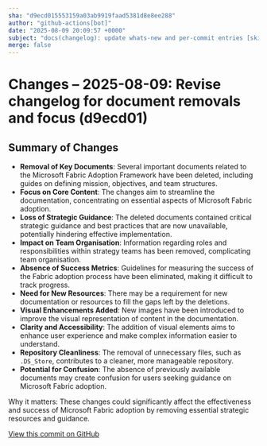 ```yaml
---
sha: "d9ecd015553159a03ab9919faad5381d8e8ee288"
author: "github-actions[bot]"
date: "2025-08-09 20:09:57 +0000"
subject: "docs(changelog): update whats-new and per-commit entries [skip ci]"
merge: false
---
```


# Changes – 2025-08-09: Revise changelog for document removals and focus (d9ecd01)

## Summary of Changes

- **Removal of Key Documents**: Several important documents related to the Microsoft Fabric Adoption Framework have been deleted, including guides on defining mission, objectives, and team structures.
- **Focus on Core Content**: The changes aim to streamline the documentation, concentrating on essential aspects of Microsoft Fabric adoption.
- **Loss of Strategic Guidance**: The deleted documents contained critical strategic guidance and best practices that are now unavailable, potentially hindering effective implementation.
- **Impact on Team Organisation**: Information regarding roles and responsibilities within strategy teams has been removed, complicating team organisation.
- **Absence of Success Metrics**: Guidelines for measuring the success of the Fabric adoption process have been eliminated, making it difficult to track progress.
- **Need for New Resources**: There may be a requirement for new documentation or resources to fill the gaps left by the deletions.
- **Visual Enhancements Added**: New images have been introduced to improve the visual representation of content in the documentation.
- **Clarity and Accessibility**: The addition of visual elements aims to enhance user experience and make complex information easier to understand.
- **Repository Cleanliness**: The removal of unnecessary files, such as `.DS_Store`, contributes to a cleaner, more manageable repository.
- **Potential for Confusion**: The absence of previously available documents may create confusion for users seeking guidance on Microsoft Fabric adoption.

Why it matters: These changes could significantly affect the effectiveness and success of Microsoft Fabric adoption by removing essential strategic resources and guidance.

[View this commit on GitHub](https://github.com/TheTrustedAdvisor/FabricAdoptionFramework/commit/d9ecd015553159a03ab9919faad5381d8e8ee288)
